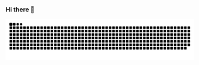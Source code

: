 ### Hi there 👋
[![Snake game from my GitHub contribution graph](https://github.com/MaxRayskiy/MaxRayskiy/blob/output/github-contribution-grid-snake-dark.svg)](https://github.com/Platane/snk)

